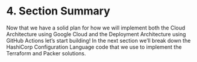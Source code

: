 # 4. Section Summary

Now that we have a solid plan for how we will implement both the Cloud Architecture using Google Cloud and the Deployment Architecture using GitHub Actions let’s start building! In the next section we’ll break down the HashiCorp Configuration Language code that we use to implement the Terraform and Packer solutions.